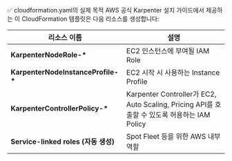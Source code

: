 

✅ cloudformation.yaml의 실제 목적
AWS 공식 Karpenter 설치 가이드에서 제공하는 이 CloudFormation 템플릿은 다음 리소스를 생성합니다:

| 리소스 이름                              | 설명                                                                              |
| ----------------------------------- | ------------------------------------------------------------------------------- |
| **KarpenterNodeRole-\***            | EC2 인스턴스에 부여될 IAM Role                                                          |
| **KarpenterNodeInstanceProfile-\*** | EC2 시작 시 사용하는 Instance Profile                                                  |
| **KarpenterControllerPolicy-\***    | Karpenter Controller가 EC2, Auto Scaling, Pricing API를 호출할 수 있도록 허용하는 IAM Policy |
| **Service-linked roles (자동 생성)**    | Spot Fleet 등을 위한 AWS 내부 역할                                                      |
